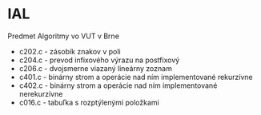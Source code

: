 # IAL
Predmet Algoritmy vo VUT v Brne

- c202.c - zásobík znakov v poli
- c204.c - prevod infixového výrazu na postfixový
- c206.c - dvojsmerne viazaný lineárny zoznam
- c401.c - binárny strom a operácie nad ním implementované rekurzívne
- c402.c - binárny strom a operácie nad ním implementované nerekurzívne
- c016.c - tabuľka s rozptýlenými položkami
